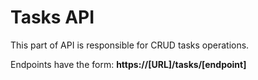 # Tasks API

This part of API is responsible for CRUD tasks operations. 

Endpoints have the form: **https://[URL]/tasks/[endpoint]**
